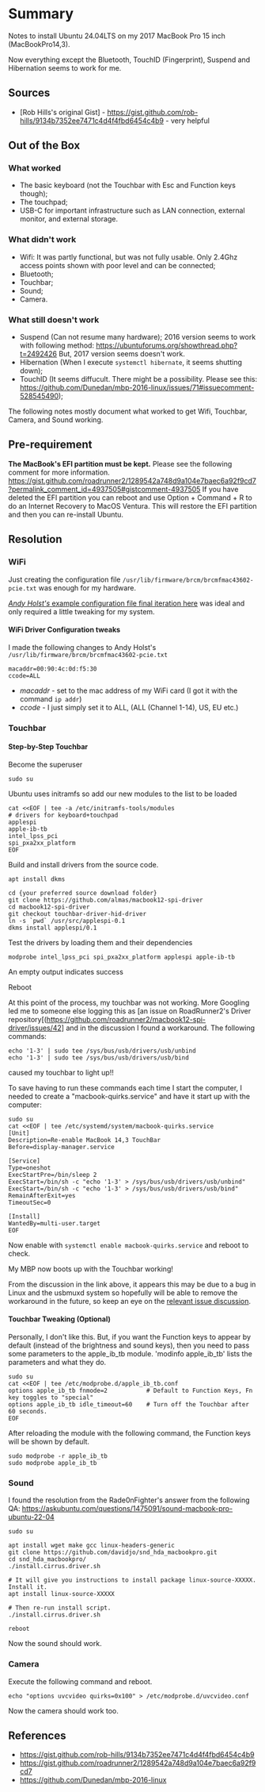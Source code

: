 # Summary
Notes to install Ubuntu 24.04LTS on my 2017 MacBook Pro 15 inch (MacBookPro14,3).

Now everything except the Bluetooth, TouchID (Fingerprint), Suspend and Hibernation seems to work for me.

## Sources
- [Rob Hills's original Gist] - https://gist.github.com/rob-hills/9134b7352ee7471c4d4f4fbd6454c4b9 - very helpful

## Out of the Box

### What worked
- The basic keyboard (not the Touchbar with Esc and Function keys though); 
- The touchpad;
- USB-C for important infrastructure such as LAN connection, external monitor, and external storage.

### What didn't work
- Wifi: It was partly functional, but was not fully usable. Only 2.4Ghz access points shown with poor level and can be connected;
- Bluetooth;
- Touchbar;
- Sound;
- Camera.

### What still doesn't work
- Suspend (Can not resume many hardware);
  2016 version seems to work with following method: https://ubuntuforums.org/showthread.php?t=2492426
  But, 2017 version seems doesn't work.
- Hibernation (When I execute `systemctl hibernate`, it seems shutting down);
- TouchID (It seems diffucult. There might be a possibility. Please see this: https://github.com/Dunedan/mbp-2016-linux/issues/71#issuecomment-528545490);

The following notes mostly document what worked to get Wifi, Touchbar, Camera, and Sound working.

## Pre-requirement
**The MacBook's EFI partition must be kept.** Please see the following comment for more information.
https://gist.github.com/roadrunner2/1289542a748d9a104e7baec6a92f9cd7?permalink_comment_id=4937505#gistcomment-4937505
If you have deleted the EFI partition you can reboot and use Option + Command + R to do an Internet Recovery to MacOS Ventura.  This will restore the EFI partition and then you can re-install Ubuntu.

## Resolution

### WiFi
Just creating the configuration file `/usr/lib/firmware/brcm/brcmfmac43602-pcie.txt` was enough for my hardware.

[*Andy Holst's* example configuration file final iteration here](https://bugzilla.kernel.org/show_bug.cgi?id=193121#c74) was ideal and only required a little tweaking for my system.

#### WiFi Driver Configuration tweaks
I made the following changes to Andy Holst's `/usr/lib/firmware/brcm/brcmfmac43602-pcie.txt`
```
macaddr=00:90:4c:0d:f5:30
ccode=ALL
```

- *macaddr* - set to the mac address of my WiFi card (I got it with the command `ip addr`)
- *ccode* - I just simply set it to ALL, (ALL (Channel 1-14), US, EU etc.)

### Touchbar

#### Step-by-Step Touchbar
Become the superuser
```
sudo su
```

Ubuntu uses initramfs so add our new modules to the list to be loaded
```
cat <<EOF | tee -a /etc/initramfs-tools/modules
# drivers for keyboard+touchpad
applespi
apple-ib-tb
intel_lpss_pci
spi_pxa2xx_platform
EOF
```

Build and install drivers from the source code.
```
apt install dkms

cd {your preferred source download folder}
git clone https://github.com/almas/macbook12-spi-driver
cd macbook12-spi-driver
git checkout touchbar-driver-hid-driver
ln -s `pwd` /usr/src/applespi-0.1
dkms install applespi/0.1
```

Test the drivers by loading them and their dependencies
```
modprobe intel_lpss_pci spi_pxa2xx_platform applespi apple-ib-tb
```
An empty output indicates success

Reboot

At this point of the process, my touchbar was not working.  More Googling led me to someone else logging this as [an issue on RoadRunner2's Driver repository[(https://github.com/roadrunner2/macbook12-spi-driver/issues/42] and in the discussion I found a workaround.  The following commands:
```
echo '1-3' | sudo tee /sys/bus/usb/drivers/usb/unbind
echo '1-3' | sudo tee /sys/bus/usb/drivers/usb/bind
```
caused my touchbar to light up!!

To save having to run these commands each time I start the computer, I needed to create a "macbook-quirks.service" and have it start up with the computer:
```
sudo su
cat <<EOF | tee /etc/systemd/system/macbook-quirks.service
[Unit]
Description=Re-enable MacBook 14,3 TouchBar
Before=display-manager.service

[Service]
Type=oneshot
ExecStartPre=/bin/sleep 2
ExecStart=/bin/sh -c "echo '1-3' > /sys/bus/usb/drivers/usb/unbind"
ExecStart=/bin/sh -c "echo '1-3' > /sys/bus/usb/drivers/usb/bind"
RemainAfterExit=yes
TimeoutSec=0

[Install]
WantedBy=multi-user.target
EOF
```

Now enable with `systemctl enable macbook-quirks.service` and reboot to check.

My MBP now boots up with the Touchbar working!

From the discussion in the link above, it appears this may be due to a bug in Linux and the usbmuxd system so hopefully will be able to remove the workaround in the future, so keep an eye on the [relevant issue discussion](https://github.com/roadrunner2/macbook12-spi-driver/issues/42).

#### Touchbar Tweaking (Optional)
Personally, I don't like this. But, if you want the Function keys to appear by default (instead of the brightness and sound keys), then you need to pass some parameters to the apple_ib_tb module. 
'modinfo apple_ib_tb' lists the parameters and what they do.
```
sudo su
cat <<EOF | tee /etc/modprobe.d/apple_ib_tb.conf
options apple_ib_tb fnmode=2           # Default to Function Keys, Fn key toggles to "special"
options apple_ib_tb idle_timeout=60    # Turn off the Touchbar after 60 seconds.
EOF
```

After reloading the module with the following command, the Function keys will be shown by default.
```
sudo modprobe -r apple_ib_tb
sudo modprobe apple_ib_tb
```

### Sound
I found the resolution from the Rade0nFighter's answer from the following QA:
https://askubuntu.com/questions/1475091/sound-macbook-pro-ubuntu-22-04

```
sudo su

apt install wget make gcc linux-headers-generic
git clone https://github.com/davidjo/snd_hda_macbookpro.git
cd snd_hda_macbookpro/
./install.cirrus.driver.sh

# It will give you instructions to install package linux-source-XXXXX. Install it.
apt install linux-source-XXXXX

# Then re-run install script.
./install.cirrus.driver.sh

reboot
```
Now the sound should work.


### Camera
Execute the following command and reboot.
```
echo "options uvcvideo quirks=0x100" > /etc/modprobe.d/uvcvideo.conf
```
Now the camera should work too.


## References
- https://gist.github.com/rob-hills/9134b7352ee7471c4d4f4fbd6454c4b9
- https://gist.github.com/roadrunner2/1289542a748d9a104e7baec6a92f9cd7
- https://github.com/Dunedan/mbp-2016-linux
